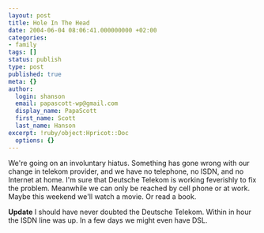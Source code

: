 ```yaml
---
layout: post
title: Hole In The Head
date: 2004-06-04 08:06:41.000000000 +02:00
categories:
- family
tags: []
status: publish
type: post
published: true
meta: {}
author:
  login: shanson
  email: papascott-wp@gmail.com
  display_name: PapaScott
  first_name: Scott
  last_name: Hanson
excerpt: !ruby/object:Hpricot::Doc
  options: {}
---
```

<p>We're going on an involuntary hiatus. Something has gone wrong with our change in telekom provider, and we have no telephone, no ISDN, and no Internet at home. I'm sure that Deutsche Telekom is working feverishly to fix the problem. Meanwhile we can only be reached by cell phone or at work. Maybe this weekend we'll watch a movie. Or read a book. </p>
<p><strong>Update</strong> I should have never doubted the Deutsche Telekom. Within in hour the ISDN line was up. In a few days we might even have DSL.</p>
